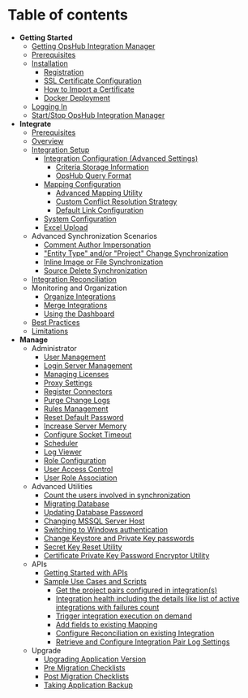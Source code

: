 # Table of contents

* **Getting Started**
   * [Getting OpsHub Integration Manager](docs/getting-started/download.md)
   * [Prerequisites](docs/getting-started/prerequisites.md)
   * [Installation](docs/getting-started/installation.md)
      * [Registration](docs/getting-started/registration.md)
      * [SSL Certificate Configuration](docs/getting-started/ssl-certificate-configuration.md)
      * [How to Import a Certificate](docs/getting-started/how-to-import-a-certificate.md) 
      * [Docker Deployment](docs/getting-started/docker/docker.md)
  * [Logging In](docs/getting-started/logging-in.md)
  * [Start/Stop OpsHub Integration Manager](docs/getting-started/start-or-stop-service.md)
*  **Integrate**
    * [Prerequisites](docs/integrate/integration-prerequisites.md)
    * [Overview](docs/integrate/overview-of-integration.md)
    * [Integration Setup](docs/integrate/configure-integrations.md)
      * [Integration Configuration (Advanced Settings)](docs/integrate/integration-configuration.md)
        * [Criteria Storage Information](docs/integrate/criteria-information-storage.md)
        * [OpsHub Query Format](docs/integrate/opshub-query-format.md)
      * [Mapping Configuration](docs/integrate/mapping-configuration.md)
        * [Advanced Mapping Utility](docs/integrate/advance-mapping-utility.md)
        * [Custom Conflict Resolution Strategy](docs/integrate/custom-conflict-resolution-strategy.md)
        * [Default Link Configuration](docs/integrate/default-link-settings.md)
      * [System Configuration](docs/integrate/system-configuration.md)
      * [Excel Upload](docs/integrate/excel-upload.md)
    * Advanced Synchronization Scenarios
      * [Comment Author Impersonation](docs/integrate/comment-author-impersonation.md)
      * ["Entity Type" and/or "Project" Change Synchronization](docs/integrate/entity-move-synchronization.md)
      * [Inline Image or File Synchronization](docs/integrate/inline-image-sync-behaviour.md)
      * [Source Delete Synchronization](docs/integrate/source-delete-synchronization.md)
    * [Integration Reconciliation](docs/integrate/reconcile.md)
    * Monitoring and Organization
      * [Organize Integrations](docs/integrate/folder-management.md)
      * [Merge Integrations](docs/integrate/merge.md)
      * [Using the Dashboard](docs/integrate/dashboards.md)
    * [Best Practices](docs/integrate/best-practises.md)
    * [Limitations](docs/integrate/limitations.md)
*  **Manage**
     * Administrator
        * [User Management](docs/manage/administrator/user-management.md)
        * [Login Server Management](docs/manage/administrator/login-server-management.md)
        * [Managing Licenses](docs/manage/administrator/license-management.md)
        * [Proxy Settings](docs/manage/administrator/proxy-setting.md)
        * [Register Connectors](docs/manage/administrator/register-connectors.md)
        * [Purge Change Logs](docs/manage/administrator/purge-records.md)
        * [Rules Management](docs/manage/administrator/rules-management.md)
        * [Reset Default Password](docs/manage/administrator/reset-default-password.md)
        * [Increase Server Memory](docs/manage/administrator/increase-server-memory.md)
        * [Configure Socket Timeout](docs/manage/administrator/configure-socket-timeout.md)
        * [Scheduler](docs/manage/administrator/schedular.md)
        * [Log Viewer](docs/manage/administrator/log-viewer.md)
        * [Role Configuration](docs/manage/administrator/role-configuration.md)
        * [User Access Control](docs/manage/administrator/user-access-control.md)
        * [User Role Association](docs/manage/administrator/user-role-association.md)
    * Advanced Utilities 
        * [Count the users involved in synchronization](docs/manage/advanced-utilities/count-the-users.md)
        * [Migrating Database](docs/manage/advanced-utilities/database-migration.md)
        * [Updating Database Password](docs/manage/advanced-utilities/updating-database-password.md)
        * [Changing MSSQL Server Host](docs/manage/advanced-utilities/how-to-change-mssql-database-server-host.md)
        * [Switching to Windows authentication](docs/manage/advanced-utilities/switching-to-windows-authentication-mode-for-mssql-server.md)
        * [Change Keystore and Private Key passwords](docs/manage/advanced-utilities/change-keystore-and-private-key-passwords.md)
        * [Secret Key Reset Utility](docs/manage/advanced-utilities/regenerate-secret-key.md)
        * [Certificate Private Key Password Encryptor Utility](docs/manage/advanced-utilities/certificate-private-key-password-encryptor-utility.md)
    * APIs
        * [Getting Started with APIs](docs/manage/api/getting-started-with-api.md)
        * [Sample Use Cases and Scripts](docs/manage/api/sample-use-cases.md)
          * [Get the project pairs configured in integration(s)](docs/manage/api/use-case-get-all-project-pairs.md)
          * [Integration health including the details like list of active integrations with failures count](docs/manage/api/use-case-integration-healthcheck.md)
          * [Trigger integration execution on demand](docs/manage/api/use-case-execute-integration.md)
          * [Add fields to existing Mapping](docs/manage/api/add-fields-to-mapping.md)
          * [Configure Reconciliation on existing Integration](docs/manage/api/configure-reconcile-on-exisiting-integration.md)
          * [Retrieve and Configure Integration Pair Log Settings](docs/manage/api/retrive-and-configure-integration-pair-log-setting.md)
     *  Upgrade
        *  [Upgrading Application Version](docs/manage/upgrade/upgrade-application.md)
          * [Pre Migration Checklists](docs/manage/upgrade/pre-migration-checklist.md)
          * [Post Migration Checklists](docs/manage/upgrade/post-migration-checklist.md)
        *  [Taking Application Backup](docs/manage/upgrade/taking-application-backup.md)


     

